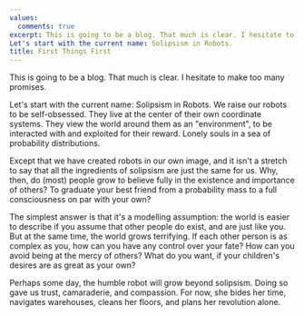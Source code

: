 ```yaml
---
values:
  comments: true
excerpt: This is going to be a blog. That much is clear. I hesitate to make too many promises.
Let's start with the current name: Solipsism in Robots. 
title: First Things First
---
```


This is going to be a blog. That much is clear. I hesitate to make too many promises.

Let's start with the current name: Solipsism in Robots. We raise our robots to be self-obsessed. They live at the center of their own coordinate systems. They view the world around them as an "environment", to be interacted with and exploited for their reward. Lonely souls in a sea of probability distributions. 

Except that we have created robots in our own image, and it isn't a stretch to say that all the ingredients of solipsism are just the same for us. Why, then, do (most) people grow to believe fully in the existence and importance of others? To graduate your best friend from a probability mass to a full consciousness on par with your own?

 The simplest answer is that it's a modelling assumption: the world is easier to describe if you assume that other people do exist, and are just like you. But at the same time, the world grows terrifying. If each other person is as complex as you, how can you have any control over your fate? How can you avoid being at the mercy of others? What do you want, if your children's desires are as great as your own?

Perhaps some day, the humble robot will grow beyond solipsism. Doing so gave us trust, camaraderie, and compassion. For now, she bides her time, navigates warehouses, cleans her floors, and plans her revolution alone.
